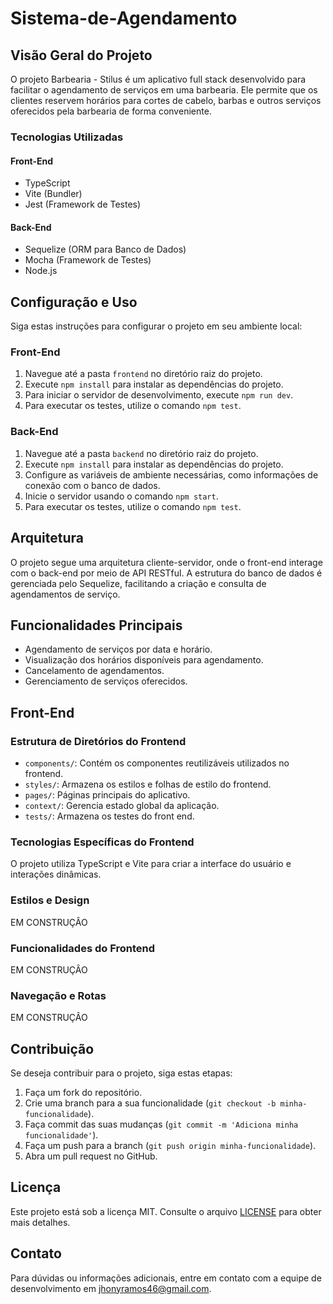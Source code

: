 # Sistema-de-Agendamento

## Visão Geral do Projeto

O projeto Barbearia - Stilus é um aplicativo full stack desenvolvido para facilitar o agendamento de serviços em uma barbearia. Ele permite que os clientes reservem horários para cortes de cabelo, barbas e outros serviços oferecidos pela barbearia de forma conveniente.

### Tecnologias Utilizadas

#### Front-End
- TypeScript
- Vite (Bundler)
- Jest (Framework de Testes)

#### Back-End
- Sequelize (ORM para Banco de Dados)
- Mocha (Framework de Testes)
- Node.js

## Configuração e Uso

Siga estas instruções para configurar o projeto em seu ambiente local:

### Front-End

1. Navegue até a pasta `frontend` no diretório raiz do projeto.
2. Execute `npm install` para instalar as dependências do projeto.
3. Para iniciar o servidor de desenvolvimento, execute `npm run dev`.
4. Para executar os testes, utilize o comando `npm test`.

### Back-End

1. Navegue até a pasta `backend` no diretório raiz do projeto.
2. Execute `npm install` para instalar as dependências do projeto.
3. Configure as variáveis de ambiente necessárias, como informações de conexão com o banco de dados.
4. Inicie o servidor usando o comando `npm start`.
5. Para executar os testes, utilize o comando `npm test`.

## Arquitetura

O projeto segue uma arquitetura cliente-servidor, onde o front-end interage com o back-end por meio de API RESTful. A estrutura do banco de dados é gerenciada pelo Sequelize, facilitando a criação e consulta de agendamentos de serviço.

## Funcionalidades Principais

- Agendamento de serviços por data e horário.
- Visualização dos horários disponíveis para agendamento.
- Cancelamento de agendamentos.
- Gerenciamento de serviços oferecidos.

## Front-End

### Estrutura de Diretórios do Frontend

- `components/`: Contém os componentes reutilizáveis utilizados no frontend.
- `styles/`: Armazena os estilos e folhas de estilo do frontend.
- `pages/`: Páginas principais do aplicativo.
- `context/`: Gerencia estado global da aplicação.
- `tests/`: Armazena os testes do front end.

### Tecnologias Específicas do Frontend

O projeto utiliza TypeScript e Vite para criar a interface do usuário e interações dinâmicas.

### Estilos e Design

EM CONSTRUÇÂO
### Funcionalidades do Frontend

EM CONSTRUÇÂO

### Navegação e Rotas

EM CONSTRUÇÂO

## Contribuição

Se deseja contribuir para o projeto, siga estas etapas:

1. Faça um fork do repositório.
2. Crie uma branch para a sua funcionalidade (`git checkout -b minha-funcionalidade`).
3. Faça commit das suas mudanças (`git commit -m 'Adiciona minha funcionalidade'`).
4. Faça um push para a branch (`git push origin minha-funcionalidade`).
5. Abra um pull request no GitHub.

## Licença

Este projeto está sob a licença MIT. Consulte o arquivo [LICENSE](LICENSE) para obter mais detalhes.

## Contato

Para dúvidas ou informações adicionais, entre em contato com a equipe de desenvolvimento em jhonyramos46@gmail.com.
